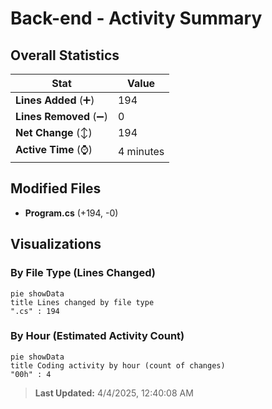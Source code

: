 # Back-end - Activity Summary 

## Overall Statistics

| Stat                   | Value                                                             |
| ---------------------- | ----------------------------------------------------------------- |
| **Lines Added** (➕)   | 194                                          |
| **Lines Removed** (➖) | 0                                        |
| **Net Change** (↕)    | 194                |
| **Active Time** (⌚)   | 4 minutes |


## Modified Files
- **Program.cs** (+194, -0)

## Visualizations

### By File Type (Lines Changed)

```mermaid
pie showData
title Lines changed by file type
".cs" : 194
```

### By Hour (Estimated Activity Count)

```mermaid
pie showData
title Coding activity by hour (count of changes)
"00h" : 4
```


> **Last Updated:** 4/4/2025, 12:40:08 AM